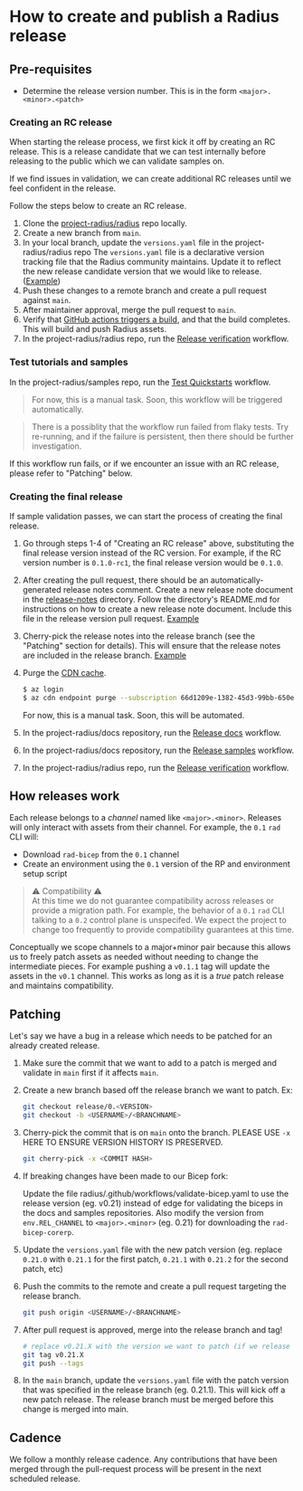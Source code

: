 # How to create and publish a Radius release

## Pre-requisites

- Determine the release version number. This is in the form `<major>.<minor>.<patch>`

### Creating an RC release

When starting the release process, we first kick it off by creating an RC release. This is a release candidate that we can test internally before releasing to the public which we can validate samples on.

If we find issues in validation, we can create additional RC releases until we feel confident in the release.

Follow the steps below to create an RC release.

1. Clone the [project-radius/radius](https://github.com/project-radius/radius) repo locally.
1. Create a new branch from `main`.
1. In your local branch, update the `versions.yaml` file in the project-radius/radius repo
The `versions.yaml` file is a declarative version tracking file that the Radius community maintains. Update it to reflect the new release candidate version that we would like to release. ([Example](https://github.com/project-radius/radius/pull/6077/files))
1. Push these changes to a remote branch and create a pull request against `main`.
1. After maintainer approval, merge the pull request to `main`.
1. Verify that [GitHub actions triggers a build](https://github.com/project-radius/radius/actions), and that the build completes. This will build and push Radius assets.
1. In the project-radius/radius repo, run the [Release verification](https://github.com/radius-project/radius/actions/workflows/release-verification.yaml) workflow.

### Test tutorials and samples

In the project-radius/samples repo, run the [Test Quickstarts](https://github.com/project-radius/samples/actions/workflows/test.yaml) workflow. 

> For now, this is a manual task. Soon, this workflow will be triggered automatically.

> There is a possiblity that the workflow run failed from flaky tests. Try re-running, and if the failure is persistent, then there should be further investigation.

If this workflow run fails, or if we encounter an issue with an RC release, please refer to "Patching" below.

### Creating the final release

If sample validation passes, we can start the process of creating the final release.

1. Go through steps 1-4 of "Creating an RC release" above, substituting the final release version instead of the RC version. For example, if the RC version number is `0.1.0-rc1`, the final release version would be `0.1.0`.

1. After creating the pull request, there should be an automatically-generated release notes comment. Create a new release note document in the [release-notes](../../release-notes/) directory. Follow the directory's README.md for instructions on how to create a new release note document. Include this file in the release version pull request. [Example](https://github.com/project-radius/radius/pull/6092/files)

1. Cherry-pick the release notes into the release branch (see the "Patching" section for details). This will ensure that the release notes are included in the release branch. [Example](https://github.com/radius-project/radius/pull/6114/files)

1. Purge the [CDN cache](https://ms.portal.azure.com/#@microsoft.onmicrosoft.com/resource/subscriptions/66d1209e-1382-45d3-99bb-650e6bf63fc0/resourcegroups/assets/providers/Microsoft.Cdn/profiles/Radius/endpoints/radius/overview).
    ```bash
    $ az login
    $ az cdn endpoint purge --subscription 66d1209e-1382-45d3-99bb-650e6bf63fc0 --resource-group assets --name radius --profile-name Radius --content-paths "/*"
    ```
  
   For now, this is a manual task. Soon, this will be automated.

1. In the project-radius/docs repository, run the [Release docs](https://github.com/project-radius/docs/actions/workflows/release.yaml) workflow.

1. In the project-radius/docs repository, run the [Release samples](https://github.com/project-radius/samples/actions/workflows/release.yaml) workflow.

1. In the project-radius/radius repo, run the [Release verification](https://github.com/radius-project/radius/actions/workflows/release-verification.yaml) workflow.

## How releases work

Each release belongs to a *channel* named like `<major>.<minor>`. Releases will only interact with assets from their channel. For example, the `0.1` `rad` CLI will:

- Download `rad-bicep` from the `0.1` channel
- Create an environment using the `0.1` version of the RP and environment setup script

> ⚠️ Compatibility ⚠️ <br>
At this time we do not guarantee compatibility across releases or provide a migration path. For example, the behavior of a `0.1` `rad` CLI talking to a `0.2` control plane is unspecifed. We expect the project to change too frequently to provide compatibility guarantees at this time.

Conceptually we scope channels to a major+minor pair because this allows us to freely patch assets as needed without needing to change the intermediate pieces. For example pushing a `v0.1.1` tag will update the assets in the `v0.1` channel. This works as long as it is a *true* patch release and maintains compatibility.

## Patching

Let's say we have a bug in a release which needs to be patched for an already created release.

1. Make sure the commit that we want to add to a patch is merged and validate in `main` first if it affects `main`.

1. Create a new branch based off the release branch we want to patch. Ex:
   ```bash
   git checkout release/0.<VERSION>
   git checkout -b <USERNAME>/<BRANCHNAME>
   ```

1. Cherry-pick the commit that is on `main` onto the branch. PLEASE USE `-x` HERE TO ENSURE VERSION HISTORY IS PRESERVED.
   ```bash
   git cherry-pick -x <COMMIT HASH>
   ```

1. If breaking changes have been made to our Bicep fork: 
   
   Update the file radius/.github/workflows/validate-bicep.yaml to use the release version (eg. v0.21) instead of edge for validating the biceps in the docs and samples repositories. Also modify the version from `env.REL_CHANNEL` to `<major>.<minor>` (eg. 0.21) for downloading the `rad-bicep-corerp`.

1. Update the `versions.yaml` file with the new patch version (eg. replace `0.21.0` with `0.21.1` for the first patch, `0.21.1` with `0.21.2` for the second patch, etc)

1. Push the commits to the remote and create a pull request targeting the release branch.
   ```bash
   git push origin <USERNAME>/<BRANCHNAME>
   ```

1. After pull request is approved, merge into the release branch and tag! 
   ```bash
   # replace v0.21.X with the version we want to patch (if we release 0.21.1 already, we would then release 0.21.2, etc.)
   git tag v0.21.X
   git push --tags
   ```

1. In the `main` branch, update the `versions.yaml` file with the patch version that was specified in the release branch (eg. 0.21.1). This will kick off a new patch release. The release branch must be merged before this change is merged into main. 

## Cadence

We follow a monthly release cadence. Any contributions that have been merged through the pull-request process will be present in the next scheduled release.
